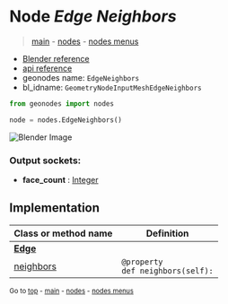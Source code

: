 # Node *Edge Neighbors*

> [main](../index.md) - [nodes](nodes.md) - [nodes menus](nodes_menus.md)

- [Blender reference](https://docs.blender.org/manual/en/latest/modeling/geometry_nodes/mesh/edge_neighbors.html)
- [api reference](https://docs.blender.org/api/current/bpy.types.GeometryNodeInputMeshEdgeNeighbors.html)
- geonodes name: `EdgeNeighbors`
- bl_idname: `GeometryNodeInputMeshEdgeNeighbors`

```python
from geonodes import nodes

node = nodes.EdgeNeighbors()
```

![Blender Image](https://docs.blender.org/manual/en/latest/_images/node-types_GeometryNodeInputMeshEdgeNeighbors.webp)

### Output sockets:

- **face_count** : [Integer](Integer.md)

## Implementation

| Class or method name | Definition |
|----------------------|------------|
| **[Edge](Edge.md)** |
| [neighbors](Edge.md#neighbors) | `@property`<br> `def neighbors(self):` |

<sub>Go to [top](#node-edge-neighbors) - [main](../index.md) - [nodes](nodes.md) - [nodes menus](nodes_menus.md)</sub>

